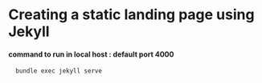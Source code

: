 # Creating a static landing page using Jekyll


#### command to run in local host : default port 4000

```
  bundle exec jekyll serve
```
